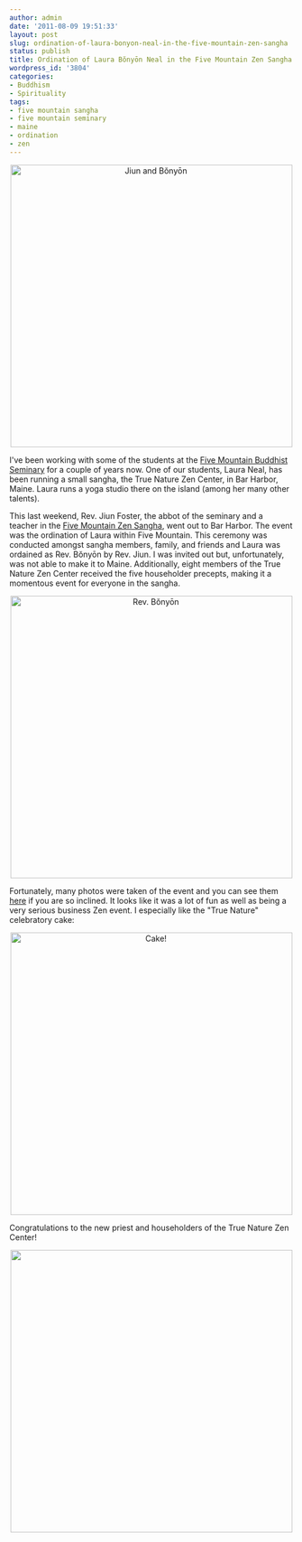 ```yaml
---
author: admin
date: '2011-08-09 19:51:33'
layout: post
slug: ordination-of-laura-bonyon-neal-in-the-five-mountain-zen-sangha
status: publish
title: Ordination of Laura Bŏnyōn Neal in the Five Mountain Zen Sangha
wordpress_id: '3804'
categories:
- Buddhism
- Spirituality
tags:
- five mountain sangha
- five mountain seminary
- maine
- ordination
- zen
---
```

<p style="text-align:center"><a href="https://picasaweb.google.com/111733482846562810869/TrueNatureZenCtrCeremonies2011?fgl=true&pli=1#5638114373142351458"><img src="https://lh5.googleusercontent.com/-cPvQ1WTkVzs/Tj6bJn4sjmI/AAAAAAAAAJM/AagbPC0QNI4/s720/P1030247.JPG" width="500" alt="Jiun and Bŏnyōn"></a></p>

I've been working with some of the students at the <a href="http://five-mountain.org">Five Mountain Buddhist Seminary</a> for a couple of years now. One of our students, Laura Neal, has been running a small sangha, the True Nature Zen Center, in Bar Harbor, Maine. Laura runs a yoga studio there on the island (among her many other talents).

This last weekend, Rev. Jiun Foster, the abbot of the seminary and a teacher in the <a href="http://fivemountain.org">Five Mountain Zen Sangha</a>, went out to Bar Harbor. The event was the ordination of Laura within Five Mountain. This ceremony was conducted amongst sangha members, family, and friends and Laura was ordained as Rev. Bŏnyōn by Rev. Jiun. I was invited out but, unfortunately, was not able to make it to Maine. Additionally, eight members of the True Nature Zen Center received the five householder precepts, making it a momentous event for everyone in the sangha.

<p style="text-align:center"><a href="https://picasaweb.google.com/111733482846562810869/TrueNatureZenCtrCeremonies2011?fgl=true&pli=1#5638117131167126130"><img src="https://lh5.googleusercontent.com/-g7kuEm-9rQU/Tj6dqKVC0nI/AAAAAAAAAKk/WZHB-CXVf4E/s512/P1030276.JPG" width="500" alt="Rev. Bŏnyōn"></a></p>

Fortunately, many photos were taken of the event and you can see them <a href="https://picasaweb.google.com/111733482846562810869/TrueNatureZenCtrCeremonies2011?">here</a> if you are so inclined. It looks like it was a lot of fun as well as being a very serious business Zen event. I especially like the "True Nature" celebratory cake:

<p style="text-align:center"><img src="https://lh5.googleusercontent.com/-inqGPmb23OQ/Tj6N1Fn-PjI/AAAAAAAAAFk/w2bOHFAMBZY/s720/P1030160.JPG" width="500" alt="Cake!"></p>

Congratulations to the new priest and householders of the True Nature Zen Center!

<p style="text-align:center"><img src="https://lh3.googleusercontent.com/-v0pIXW1EyY0/Tj6m3F7o1HI/AAAAAAAAANg/99QG2tq1BJs/s720/P1030330.JPG" width="500"></p>

